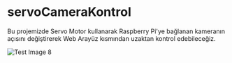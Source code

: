 # servoCameraKontrol
Bu projemizde Servo Motor kullanarak Raspberry Pi'ye bağlanan kameranın açısını değiştirerek Web Arayüz kısmından uzaktan kontrol edebileceğiz.

![Test Image 8](https://github.com/iskenderuzuner/servoCameraKontrol/blob/main/web4.gif?raw=true)
